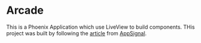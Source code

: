# Arcade

This is a Phoenix Application which use LiveView to build components. THis project was built by following the [article](https://blog.appsignal.com/2022/01/11/build-interactive-phoenix-liveview-uis-with-components.html) from [AppSignal](https://www.appsignal.com/).
